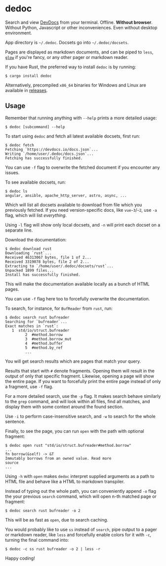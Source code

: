 # dedoc

Search and view [DevDocs](https://devdocs.io/) from your terminal. Offline.
**Without browser**. Without Python, Javascript or other inconveniences. Even
without desktop environment.

App directory is `~/.dedoc`. Docsets go into `~/.dedoc/docsets`.

Pages are displayed as markdown documents, and can be piped to `less`,
[`glow`](https://github.com/charmbracelet/glow) if you're fancy, or any other
pager or markdown reader.

If you have Rust, the preferred way to install `dedoc` is by running:
```console
$ cargo install dedoc
```

Alternatively, precompiled `x86_64` binaries for Windows and Linux are
available in [releases](https://github.com/toiletbril/dedoc/releases).

## Usage

Remember that running anything with `--help` prints a more detailed usage:
 ```console
 $ dedoc [subcommand] --help
 ```

To start using `dedoc` and fetch all latest available docsets, first run:
```console
$ dedoc fetch
Fetching `https://devdocs.io/docs.json`...
Writing `/home/user/.dedoc/docs.json`...
Fetching has successfully finished.
```

You can use `-f` flag to overwrite the fetched document if you encounter any
issues.

 To see available docsets, run:
```console
$ dedoc ls
angular, ansible, apache_http_server, astro, async, ...
```

Which will list all docsets available to download from file which you
previously fetched. If you need version-specific docs, like `vue~3`/`~2`, use
`-a` flag, which will list *everything*.

Using `-l` flag will show only local docsets, and `-n` will print each docset
on a separate line.

Download the documentation:
```console
$ dedoc download rust
Downloading `rust`...
Received 46313067 bytes, file 1 of 2...
Received 3319078 bytes, file 2 of 2...
Extracting to `/home/user/.dedoc/docsets/rust`...
Unpacked 1899 files...
Install has successfully finished.
```

This will make the documentation available locally as a bunch of HTML pages.

You can use `-f` flag here too to forcefully overwrite the documentation.

To search, for instance, for `BufReader` from `rust`, run:
```console
$ dedoc search rust bufreader
Searching for `bufreader`...
Exact matches in `rust`:
   1  std/io/struct.bufreader
         2  #method.borrow
         3  #method.borrow_mut
         4  #method.buffer
         5  #method.by_ref
         ...
```

You will get search results which are pages that match your query.

Results that start with `#` denote fragments. Opening them will result in the
output of only that specific fragment. Likewise, opening a page will show the
entire page. If you want to forcefully print the entire page instead of only a
fragment, use `-f` flag.

For a more detailed search, use the `-p` flag. It makes search behave similarly
to the `grep` command, and will look within all files, find all matches, and
display them with some context around the found section.

Use `-i` to perform case-insensitive search, and `-w` to search for the whole
sentence.

Finally, to see the page, you can run `open` with the path with optional
fragment:
```console
$ dedoc open rust "std/io/struct.bufreader#method.borrow"
...
fn borrow(&self) -> &T
Immutably borrows from an owned value. Read more
source
...
```

Using `-h` with `open` makes `dedoc` interpret supplied arguments as a path to
HTML file and behave like a HTML to markdown transpiler.

Instead of typing out the whole path, you can conveniently append `-o` flag the
your previous `search` command, which will open n-th matched page or fragment:
```console
$ dedoc search rust bufreader -o 2
```

This will be as fast as `open`, due to search caching.

You would probably like to use `ss` instead of `search`, pipe output to a pager
or markdown reader, like `less` and forcefully enable colors for it with `-c`,
turning the final command into:
```console
$ dedoc -c ss rust bufreader -o 2 | less -r
```

Happy coding!
